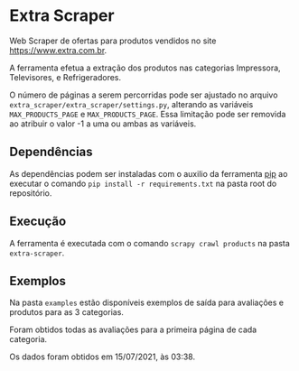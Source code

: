 # Extra Scraper

Web Scraper de ofertas para produtos vendidos no site https://www.extra.com.br.

A ferramenta efetua a extração dos produtos nas categorias Impressora, Televisores, e Refrigeradores.

O número de páginas a serem percorridas pode ser ajustado no arquivo `extra_scraper/extra_scraper/settings.py`, alterando as variáveis `MAX_PRODUCTS_PAGE` e `MAX_PRODUCTS_PAGE`. Essa limitação pode ser removida ao atribuir o valor -1 a uma ou ambas as variáveis.

## Dependências
As dependências podem ser instaladas com o auxilio da ferramenta [pip](https://pip.pypa.io/en/stable/) ao executar o comando `pip install -r requirements.txt` na pasta root do repositório.

## Execução
A ferramenta é executada com o comando `scrapy crawl products` na pasta `extra-scraper`.

## Exemplos
Na pasta `examples` estão disponíveis exemplos de saída para avaliações e produtos para as 3 categorias.

Foram obtidos todas as avaliações para a primeira página de cada categoria.

Os dados foram obtidos em 15/07/2021, às 03:38.

